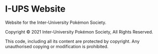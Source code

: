 # I-UPS Website
Website for the Inter-University Pokémon Society.

Copyright :copyright: 2021 Inter-University Pokémon Society, All Rights Reserved.

This code, including all its content are protected by copyright. Any unauthorised copying or modification is prohibited.
